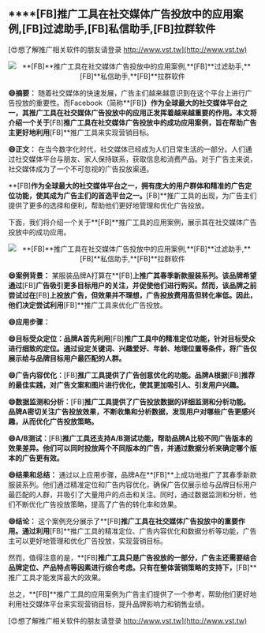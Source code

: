 ## ****[FB]**推广工具在社交媒体广告投放中的应用案例,**[FB]**过滤助手,**[FB]**私信助手,**[FB]**拉群软件**

[😍想了解推广相关软件的朋友请登录 http://www.vst.tw](http://www.vst.tw)

 <center><img src="https://vst.tw/MP4/tuiguang/png/3.png" alt="**[FB]**推广工具在社交媒体广告投放中的应用案例,**[FB]**过滤助手,**[FB]**私信助手,**[FB]**拉群软件"></center>

**😄摘要：**
随着社交媒体的快速发展，广告主们越来越意识到在这个平台上进行广告投放的重要性。而Facebook（简称**[FB]**）作为全球最大的社交媒体平台之一，其推广工具在社交媒体广告投放中的应用正发挥着越来越重要的作用。本文将介绍一个关于**[FB]**推广工具在社交媒体广告投放中的成功应用案例，旨在帮助广告主更好地利用**[FB]**推广工具来实现营销目标。

**😄正文：**
在当今数字化时代，社交媒体已经成为人们日常生活的一部分。人们通过社交媒体平台与朋友、家人保持联系，获取信息和消费产品。对于广告主来说，社交媒体成为了一个不可忽视的广告投放渠道。

**[FB]**作为全球最大的社交媒体平台之一，拥有庞大的用户群体和精准的广告定位功能，使其成为广告主们的首选平台之一。**[FB]**推广工具的出现，为广告主们提供了更多的选择和便利，帮助他们更好地管理和优化广告投放。

下面，我们将介绍一个关于**[FB]**推广工具的应用案例，展示其在社交媒体广告投放中的成功应用。

 <center><img src="https://vst.tw/MP4/tuiguang/png/0.png" alt="**[FB]**推广工具在社交媒体广告投放中的应用案例,**[FB]**过滤助手,**[FB]**私信助手,**[FB]**拉群软件"></center>

**😄案例背景：**
某服装品牌A打算在**[FB]**上推广其春季新款服装系列。该品牌希望通过**[FB]**广告吸引更多目标用户的关注，并促使他们进行购买。然而，该品牌之前尝试过在**[FB]**上投放广告，但效果并不理想，广告投放费用高但转化率低。因此，他们决定尝试利用**[FB]**推广工具来优化广告投放。

**😄应用步骤：**

**😄目标受众定位：品牌A首先利用**[FB]**推广工具中的精准定位功能，针对目标受众进行细致的定位。通过设定关键词、兴趣爱好、年龄、地理位置等条件，将广告仅展示给与品牌目标用户最匹配的人群。**

**😄广告内容优化：**[FB]**推广工具提供了广告创意优化的功能。品牌A根据**[FB]**推荐的最佳实践，对广告文案和图片进行优化，使其更加吸引人、引发用户兴趣。**

**😄数据监测和分析：**[FB]**推广工具提供了广告投放数据的详细监测和分析功能。品牌A密切关注广告投放效果，不断收集和分析数据，发现用户对哪些广告更感兴趣，从而优化广告投放策略。**

**😄A/B测试：**[FB]**推广工具还支持A/B测试功能，帮助品牌A比较不同广告版本的效果差异。他们可以同时投放两个不同版本的广告，并通过数据分析来确定哪个版本的广告更有效。**

**😄结果和总结：**
通过以上应用步骤，品牌A在**[FB]**上成功地推广了其春季新款服装系列。他们通过精准定位和广告内容优化，确保广告仅展示给与品牌目标用户最匹配的人群，并吸引了大量用户的点击和关注。同时，通过数据监测和分析，他们不断优化广告投放策略，提高了广告的转化率和效果。

**😄结论：**
这个案例充分展示了**[FB]**推广工具在社交媒体广告投放中的重要作用。通过利用**[FB]**推广工具的精准定位、广告内容优化和数据分析等功能，广告主可以更好地管理和优化广告投放，实现营销目标。

然而，值得注意的是，**[FB]**推广工具只是广告投放的一部分，广告主还需要结合品牌定位、产品特点等因素进行综合考虑。只有在整体营销策略的支持下，**[FB]**推广工具才能发挥最大的效果。

总之，**[FB]**推广工具的应用案例为广告主们提供了一个参考，帮助他们更好地利用社交媒体平台来实现营销目标，提升品牌影响力和销售业绩。

[😍想了解推广相关软件的朋友请登录 http://www.vst.tw](http://www.vst.tw)



